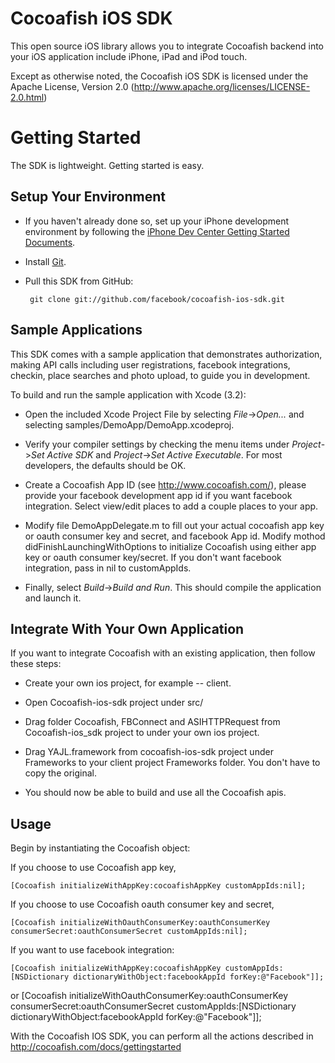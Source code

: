 Cocoafish iOS SDK
===========================

This open source iOS library allows you to integrate Cocoafish backend into your iOS application include iPhone, iPad and iPod touch.

Except as otherwise noted, the Cocoafish iOS SDK is licensed under the Apache License, Version 2.0 (http://www.apache.org/licenses/LICENSE-2.0.html)

Getting Started
===============

The SDK is lightweight. Getting started is easy.

Setup Your Environment
----------------------

* If you haven't already done so, set up your iPhone development environment by following the [iPhone Dev Center Getting Started Documents](https://developer.apple.com/iphone/index.action).

* Install [Git](http://git-scm.com/).

* Pull this SDK from GitHub:

       git clone git://github.com/facebook/cocoafish-ios-sdk.git

Sample Applications
-------------------

This SDK comes with a sample application that demonstrates authorization, making API calls including user registrations, facebook integrations, checkin, place searches and photo upload, to guide you in development.

To build and run the sample application with Xcode (3.2):

* Open the included Xcode Project File by selecting _File_->_Open..._ and selecting samples/DemoApp/DemoApp.xcodeproj.

* Verify your compiler settings by checking the menu items under _Project_->_Set Active SDK_ and _Project_->_Set Active Executable_. For most developers, the defaults should be OK.

* Create a Cocoafish App ID (see http://www.cocoafish.com/), please provide your facebook development app id if you want facebook integration. Select view/edit places to add a couple places to your app.

* Modify file DemoAppDelegate.m to fill out your actual cocoafish app key or oauth consumer key and secret, and facebook App id. Modify mothod didFinishLaunchingWithOptions to initialize Cocoafish using either app key or oauth consumer key/secret. If you don't want facebook integration, pass in nil to customAppIds.

* Finally, select _Build_->_Build and Run_. This should compile the application and launch it.

Integrate With Your Own Application
-----------------------------------

If you want to integrate Cocoafish with an existing application, then follow these steps:

* Create your own ios project, for example -- client.

* Open Cocoafish-ios-sdk project under src/

* Drag folder Cocoafish, FBConnect and ASIHTTPRequest from Cocoafish-ios_sdk project to under your own ios project.

* Drag YAJL.framework from cocoafish-ios-sdk project under Frameworks to your client project Frameworks folder. You don't have to copy the original.

* You should now be able to build and use all the Cocoafish apis.

Usage
-----

Begin by instantiating the Cocoafish object:

If you choose to use Cocoafish app key, 

	[Cocoafish initializeWithAppKey:cocoafishAppKey customAppIds:nil];

If you choose to use Cocoafish oauth consumer key and secret,

	[Cocoafish initializeWithOauthConsumerKey:oauthConsumerKey consumerSecret:oauthConsumerSecret customAppIds:nil];

If you want to use facebook integration:

	[Cocoafish initializeWithAppKey:cocoafishAppKey customAppIds:[NSDictionary dictionaryWithObject:facebookAppId forKey:@"Facebook"]];

or
	[Cocoafish initializeWithOauthConsumerKey:oauthConsumerKey consumerSecret:oauthConsumerSecret customAppIds:[NSDictionary dictionaryWithObject:facebookAppId forKey:@"Facebook"]];

With the Cocoafish IOS SDK, you can perform all the actions described in http://cocoafish.com/docs/gettingstarted
